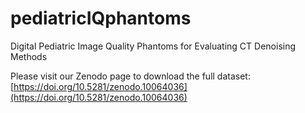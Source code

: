 # pediatricIQphantoms
Digital Pediatric Image Quality Phantoms for Evaluating CT Denoising Methods

Please visit our Zenodo page to download the full dataset: [https://doi.org/10.5281/zenodo.10064036](https://doi.org/10.5281/zenodo.10064036)
